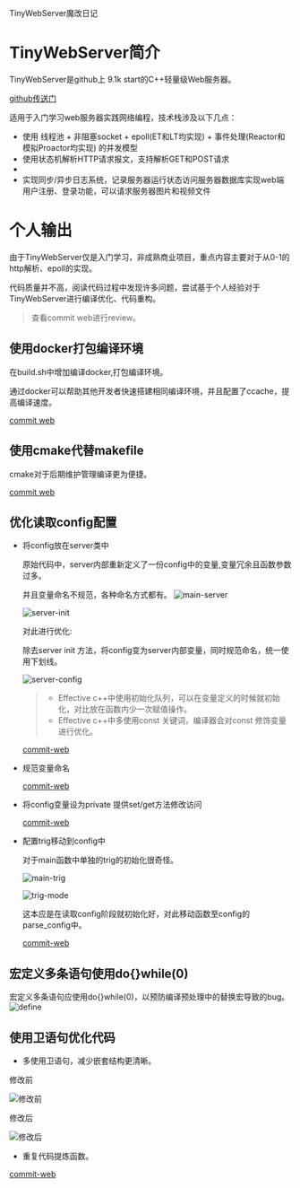 TinyWebServer魔改日记

# TinyWebServer简介

TinyWebServer是github上 9.1k start的C++轻量级Web服务器。

[github传送门](https://github.com/qinguoyi/TinyWebServer)

适用于入门学习web服务器实践网络编程，技术栈涉及以下几点：
- 使用 线程池 + 非阻塞socket + epoll(ET和LT均实现) + 事件处理(Reactor和模拟Proactor均实现) 的并发模型
- 使用状态机解析HTTP请求报文，支持解析GET和POST请求
- 
- 实现同步/异步日志系统，记录服务器运行状态访问服务器数据库实现web端用户注册、登录功能，可以请求服务器图片和视频文件


# 个人输出
由于TinyWebServer仅是入门学习，非成熟商业项目，重点内容主要对于从0-1的http解析、epoll的实现。

代码质量并不高，阅读代码过程中发现许多问题，尝试基于个人经验对于TinyWebServer进行编译优化、代码重构。

> 查看commit web进行review。


## 使用docker打包编译环境
  
在build.sh中增加编译docker,打包编译环境。

通过docker可以帮助其他开发者快速搭建相同编译环境，并且配置了ccache，提高编译速度。

[commit web](https://github.com/wentizongbibanfaduo/TinyWebServer-modify/commit/e0c1a0b3c0b3f5c149f5823b7bcf74874ed7f338)

    

## 使用cmake代替makefile
  
  cmake对于后期维护管理编译更为便捷。
  
  [commit web](https://github.com/wentizongbibanfaduo/TinyWebServer-modify/commit/de2687806a15059d85017e78004446a9b7028968)

## 优化读取config配置

   - 将config放在server类中
  
      原始代码中，server内部重新定义了一份config中的变量,变量冗余且函数参数过多。

      并且变量命名不规范，各种命名方式都有。
      ![main-server](./picture/main-server.png)

      ![server-init](./picture/server-init.png)

      对此进行优化:

      除去server init 方法，将config变为server内部变量，同时规范命名，统一使用下划线。

      ![server-config](./picture/server-config.png)

      >* Effective c++中使用初始化队列，可以在变量定义的时候就初始化，对比放在函数内少一次赋值操作。
      >* Effective c++中多使用const 关键词，编译器会对const 修饰变量进行优化。

      [commit-web](https://github.com/wentizongbibanfaduo/TinyWebServer-modify/commit/b0ed4ebaab25a6063d0b5088e0bdb7589879375a)

   - 规范变量命名

      [commit-web](https://github.com/wentizongbibanfaduo/TinyWebServer-modify/commit/9de73356b9f35cc1010a494b704848919da31088)

   - 将config变量设为private 提供set/get方法修改访问

      [commit-web](https://github.com/wentizongbibanfaduo/TinyWebServer-modify/commit/332011f96fbec294db0be2f4daf4d48901411b68)
      
   - 配置trig移动到config中
  
      对于main函数中单独的trig的初始化很奇怪。

      ![main-trig](./picture/main-trig-mode.png)

      ![trig-mode](./picture/server-trig-mode.png)

      这本应是在读取config阶段就初始化好，对此移动函数至config的 parse_config中。
      
      [commit-web](https://github.com/wentizongbibanfaduo/TinyWebServer-modify/commit/504666102c5188d727f8a34c91af857d0ddf3a26)

##  宏定义多条语句使用do{}while(0)
宏定义多条语句应使用do{}while(0)，以预防编译预处理中的替换宏导致的bug。
![define](./picture/define.png)

## 使用卫语句优化代码
   - 多使用卫语句，减少嵌套结构更清晰。
  
   修改前

   ![修改前](./picture/卫语句-before.png)

   修改后

   ![修改后](./picture/%E5%8D%AB%E8%AF%AD%E5%8F%A5-after.png)

   - 重复代码提炼函数。
  
   [commit-web](https://github.com/wentizongbibanfaduo/TinyWebServer-modify/commit/c89f566636779a5ff034136ab6bb1640e4518279)


